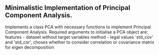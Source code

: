 ## Minimalistic Implementation of Principal Component Analysis.

Implements a class PCA with necessary functions to implement Principal Component Analysis.
Required arguments to initialise a PCA object are:
features - dataset without target variables
method - legal values 'std_cov' and 'std_cor', choses whether to consider 
         correlation or covariance matrix for eigen decomposition
